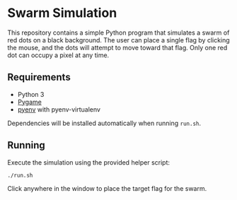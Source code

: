# Swarm Simulation

This repository contains a simple Python program that simulates a swarm of red dots on a black background. The user can place a single flag by clicking the mouse, and the dots will attempt to move toward that flag. Only one red dot can occupy a pixel at any time.

## Requirements

- Python 3
- [Pygame](https://www.pygame.org/)
- [pyenv](https://github.com/pyenv/pyenv) with pyenv-virtualenv

Dependencies will be installed automatically when running `run.sh`.

## Running

Execute the simulation using the provided helper script:

```bash
./run.sh
```

Click anywhere in the window to place the target flag for the swarm.
